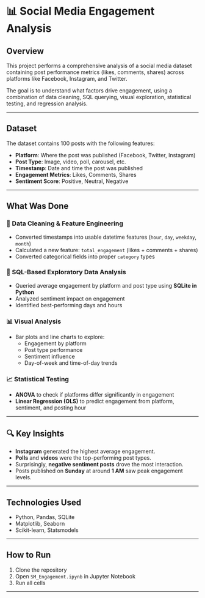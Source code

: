# 📊 Social Media Engagement Analysis

## Overview
This project performs a comprehensive analysis of a social media dataset containing post performance metrics (likes, comments, shares) across platforms like Facebook, Instagram, and Twitter.

The goal is to understand what factors drive engagement, using a combination of data cleaning, SQL querying, visual exploration, statistical testing, and regression analysis.

---

## Dataset
The dataset contains 100 posts with the following features:
- **Platform**: Where the post was published (Facebook, Twitter, Instagram)
- **Post Type**: Image, video, poll, carousel, etc.
- **Timestamp**: Date and time the post was published
- **Engagement Metrics**: Likes, Comments, Shares
- **Sentiment Score**: Positive, Neutral, Negative

---

## What Was Done

### 🧼 Data Cleaning & Feature Engineering
- Converted timestamps into usable datetime features (`hour`, `day`, `weekday`, `month`)
- Calculated a new feature: `total_engagement` (likes + comments + shares)
- Converted categorical fields into proper `category` types

### 🧠 SQL-Based Exploratory Data Analysis
- Queried average engagement by platform and post type using **SQLite in Python**
- Analyzed sentiment impact on engagement
- Identified best-performing days and hours

### 📊 Visual Analysis
- Bar plots and line charts to explore:
  - Engagement by platform
  - Post type performance
  - Sentiment influence
  - Day-of-week and time-of-day trends

### 📈 Statistical Testing
- **ANOVA** to check if platforms differ significantly in engagement
- **Linear Regression (OLS)** to predict engagement from platform, sentiment, and posting hour

---

## 🔍 Key Insights
- **Instagram** generated the highest average engagement.
- **Polls** and **videos** were the top-performing post types.
- Surprisingly, **negative sentiment posts** drove the most interaction.
- Posts published on **Sunday** at around **1 AM** saw peak engagement levels.

---

## Technologies Used
- Python, Pandas, SQLite
- Matplotlib, Seaborn
- Scikit-learn, Statsmodels

---

## How to Run
1. Clone the repository
2. Open `SM_Engagement.ipynb` in Jupyter Notebook
3. Run all cells

---

